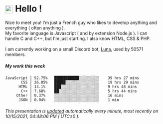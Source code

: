 # <img src="https://64.media.tumblr.com/a77fe63f35eafbe14be38765babf1cb2/ec4eb63d77592970-8f/s1280x1920/cb3343c17d8b4e6010ca747520d078d3dba9ac25.gif" style="vertical-align:middle" width="25px"> Hello !
Nice to meet you! I'm just a French guy who likes to develop anything and everything ( often anything ). <br/>My favorite language is Javascript ( and by extension Node.js ). I can handle C and C++, but I'm just starting. I also know HTML, CSS & PHP.<br/><br/>
I am currently working on a small Discord bot, [Luna](https://github.com/Asgarrrr/Luna), used by 50571 members.<br/>
##### My work this week<br/>
```
JavaScript │ 52.75%   ███████████░░░░░░░░░    39 hrs 27 mins
       CSS │ 26.05%   █████░░░░░░░░░░░░░░░    19 hrs 29 mins
      HTML │ 13.1%    ███░░░░░░░░░░░░░░░░░    9 hrs 48 mins
       C++ │ 7.68%    ██░░░░░░░░░░░░░░░░░░    5 hrs 44 mins
     Other │ 0.37%    ░░░░░░░░░░░░░░░░░░░░    16 mins
      JSON │ 0.04%    ░░░░░░░░░░░░░░░░░░░░    1 min
```
###### This presentation is [updated](https://github.com/Asgarrrr) automatically every minute, most recently on 10/15/2021, 04:48:06 PM ( UTC±0 ).
